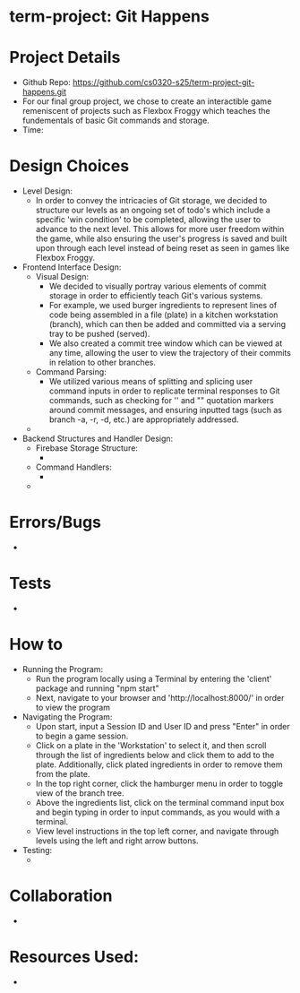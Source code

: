 # term-project: Git Happens

# Project Details
- Github Repo: https://github.com/cs0320-s25/term-project-git-happens.git
- For our final group project, we chose to create an interactible game remeniscent of projects such as Flexbox Froggy which teaches the fundementals of basic Git commands and storage.
- Time: 

# Design Choices
- Level Design:
    - In order to convey the intricacies of Git storage, we decided to structure our levels as an ongoing set of todo's which include a specific 'win condition' to be completed, allowing the user to advance to the next level. This allows for more user freedom within the game, while also ensuring the user's progress is saved and built upon through each level instead of being reset as seen in games like Flexbox Froggy.
- Frontend Interface Design:
    - Visual Design:
        - We decided to visually portray various elements of commit storage in order to efficiently teach Git's various systems.
        - For example, we used burger ingredients to represent lines of code being assembled in a file (plate) in a kitchen workstation (branch), which can then be added and committed via a serving tray to be pushed (served).
        - We also created a commit tree window which can be viewed at any time, allowing the user to view the trajectory of their commits in relation to other branches.
    - Command Parsing:
        - We utilized various means of splitting and splicing user command inputs in order to replicate terminal responses to Git commands, such as checking for '' and "" quotation markers around commit messages, and ensuring inputted tags (such as branch -a, -r, -d, etc.) are appropriately addressed.
    - <ADD MORE>
- Backend Structures and Handler Design:
    - Firebase Storage Structure:
        - <ADD MORE>
    - Command Handlers:
        - <ADD MORE>
    - <ADD MORE>

# Errors/Bugs
- <ADD MORE>

# Tests
- <ADD MORE>

# How to
- Running the Program:
    - Run the program locally using a Terminal by entering the 'client' package and running "npm start"
    - Next, navigate to your browser and 'http://localhost:8000/' in order to view the program
- Navigating the Program:
    - Upon start, input a Session ID and User ID and press "Enter" in order to begin a game session.
    - Click on a plate in the 'Workstation' to select it, and then scroll through the list of ingredients below and click them to add to the plate. Additionally, click plated ingredients in order to remove them from the plate.
    - In the top right corner, click the hamburger menu in order to toggle view of the branch tree.
    - Above the ingredients list, click on the terminal command input box and begin typing in order to input commands, as you would with a terminal.
    - View level instructions in the top left corner, and navigate through levels using the left and right arrow buttons.
- Testing:
    - <ADD MORE>

# Collaboration
- <ADD MORE>

# Resources Used:
- <ADD MORE>